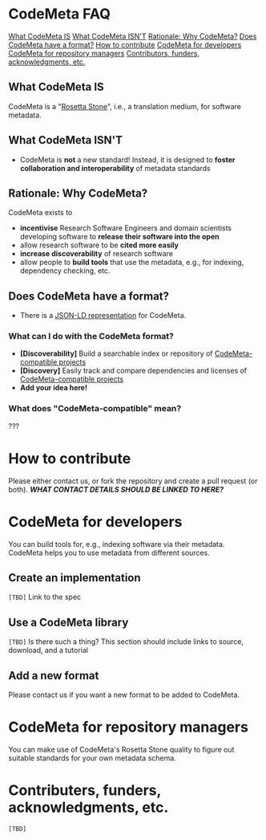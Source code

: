 # CodeMeta FAQ

[What CodeMeta IS](#what-code-meta-is)
[What CodeMeta ISN'T](#what-code-meta-isnt)
[Rationale: Why CodeMeta?](#rationale-why-codemeta)
[Does CodeMeta have a format?](#does-codemeta-have-a-format)
[How to contribute](#how-to-contribute)
[CodeMeta for developers](#codemeta-for-developers)
[CodeMeta for repository managers](#codemeta-for-repository-managers)
[Contributors, funders, acknowledgments, etc.](#contributors-funders-acknowledgments-etc)


## What CodeMeta IS

CodeMeta is a "[Rosetta Stone](https://en.wikipedia.org/wiki/Rosetta_Stone)", i.e., a translation medium, for software metadata.

## What CodeMeta ISN'T

- CodeMeta is **not** a new standard! Instead, it is designed to **foster collaboration and interoperability** of metadata standards

## Rationale: Why CodeMeta?

CodeMeta exists to

-  **incentivise** Research Software Engineers and domain scientists developing software to **release their software into the open**
- allow research software to be **cited more easily**
- **increase discoverability** of research software
- allow people to **build tools** that use the metadata, e.g., for indexing, dependency checking, etc.

## Does CodeMeta have a format?

- There is a [JSON-LD representation](../../blob/master/codemeta.jsonld) for CodeMeta.

### What can I do with the CodeMeta format?

- **[Discoverability]** Build a searchable index or repository of [CodeMeta-compatible projects](#what-does-"codemeta-compatible"-mean?)
- **[Discovery]** Easily track and compare dependencies and licenses of [CodeMeta-compatible projects](#what-does-"codemeta-compatible"-mean?)
- **Add your idea here!** 

### What does "CodeMeta-compatible" mean?

???

# How to contribute

Please either contact us, or fork the repository and create a pull request (or both).
***WHAT CONTACT DETAILS SHOULD BE LINKED TO HERE?***

# CodeMeta for developers

You can build tools for, e.g., indexing software via their metadata. CodeMeta helps you to use metadata from different sources.

## Create an implementation

`[TBD]` Link to the spec

## Use a CodeMeta library

`[TBD]` Is there such a thing? This section should include links to source, download, and a tutorial

## Add a new format

Please contact us if you want a new format to be added to CodeMeta.


# CodeMeta for repository managers

You can make use of CodeMeta's Rosetta Stone quality to figure out suitable standards for your own metadata schema.

# Contributers, funders, acknowledgments, etc.

`[TBD]`

